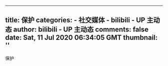 
---
title: 保护
categories: 
    - 社交媒体
    - bilibili - UP 主动态
author: bilibili - UP 主动态
comments: false
date: Sat, 11 Jul 2020 06:34:05 GMT
thumbnail: ''
---

<div>   
保护<br>  
</div>
            